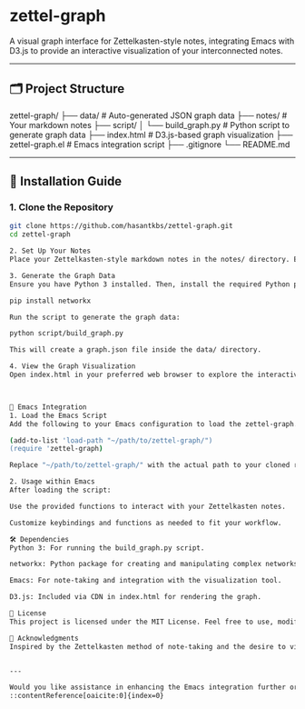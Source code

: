 # zettel-graph

A visual graph interface for Zettelkasten-style notes, integrating Emacs with D3.js to provide an interactive visualization of your interconnected notes.

---

## 🗂️ Project Structure

zettel-graph/
├── data/ # Auto-generated JSON graph data
├── notes/ # Your markdown notes
├── script/
│ └── build_graph.py # Python script to generate graph data
├── index.html # D3.js-based graph visualization
├── zettel-graph.el # Emacs integration script
├── .gitignore
└── README.md

---

## 🚀 Installation Guide

### 1. Clone the Repository

```bash
git clone https://github.com/hasantkbs/zettel-graph.git
cd zettel-graph

2. Set Up Your Notes
Place your Zettelkasten-style markdown notes in the notes/ directory. Ensure that links between notes are properly formatted to reflect their connections.

3. Generate the Graph Data
Ensure you have Python 3 installed. Then, install the required Python package:

pip install networkx

Run the script to generate the graph data:

python script/build_graph.py

This will create a graph.json file inside the data/ directory.

4. View the Graph Visualization
Open index.html in your preferred web browser to explore the interactive graph of your notes.



🧠 Emacs Integration
1. Load the Emacs Script
Add the following to your Emacs configuration to load the zettel-graph.el script:

(add-to-list 'load-path "~/path/to/zettel-graph/")
(require 'zettel-graph)

Replace "~/path/to/zettel-graph/" with the actual path to your cloned repository.

2. Usage within Emacs
After loading the script:

Use the provided functions to interact with your Zettelkasten notes.

Customize keybindings and functions as needed to fit your workflow.

🛠️ Dependencies
Python 3: For running the build_graph.py script.

networkx: Python package for creating and manipulating complex networks.

Emacs: For note-taking and integration with the visualization tool.

D3.js: Included via CDN in index.html for rendering the graph.

📄 License
This project is licensed under the MIT License. Feel free to use, modify, and distribute it as per the license terms.

🙌 Acknowledgments
Inspired by the Zettelkasten method of note-taking and the desire to visualize interconnected ideas effectively.


---

Would you like assistance in enhancing the Emacs integration further or perhaps packaging it for distribution via MELPA? Let me know, and we can work on that together!
::contentReference[oaicite:0]{index=0}
 
